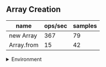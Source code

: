 ## Array Creation

|name|ops/sec|samples|
|-|-|-|
|new Array|367|79|
|Array.from|15|42|


<details>
<summary>Environment</summary>

* __Machine:__ linux x64 | 2 vCPUs | 6.8GB Mem
* __Run:__ Sat Oct 14 2023 01:32:20 GMT+0000 (Coordinated Universal Time)
</details>

<!--
{"environment":{"platform":"linux","arch":"x64","cpus":2,"totalMemory":6.759754180908203},"benchmarks":[{"name":"new Array","hz":367.0113339555729,"cycles":3,"stats":{"deviation":0.000360210151075425,"mean":0.0027247114938446313,"moe":0.00007943254422207639,"rme":2.915264401442929,"sem":0.00004052680827656959,"variance":1.2975135293778047e-7}},{"name":"Array.from","hz":15.454443212364723,"cycles":1,"stats":{"deviation":0.001274870067432051,"mean":0.0647063104285714,"moe":0.00038556477545548045,"rme":0.5958688926964878,"sem":0.0001967167221711635,"variance":0.0000016252936888342024}}]}-->
